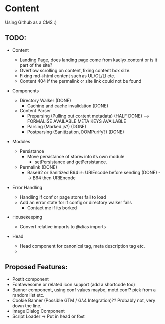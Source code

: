 # Content

Using Github as a CMS :)

## TODO:
* Content
    * Landing Page, does landing page come from kaelyx.content or is it part of the site?
    * Overflow scrolling on content, fixing content box size.
    * Fixing md->html content such as UL/OL/LI etc.
    * Content 404 if the permalink or site link could not be found
* Components
    * Directory Walker (DONE)
        * Caching and cache invalidation (DONE)
    * Content Parser
        *  Preparsing (Pulling out content metadata) (HALF DONE) --> FORMALISE AVAILABLE META KEYS AVAILABLE
        *  Parsing (Marked.js?) (DONE)
        *  Postparsing (Sanitization, DOMPurify?) (DONE)
* Modules
    * Persistance
        *  Move persistance of stores into its own module
            * setPersistance and getPersistance.
    * Permalink (DONE)
        * Base62 or Sanitized B64 ie: URIEncode before sending (DONE) --> B64 then URIEncode

* Error Handling
    * Handling if conf or page stores fail to load
    * Add an error state for if config or directory walker fails
        * Contact me if its borked

* Housekeeping
    * Convert relative imports to @alias imports

* Head
    * Head component for canonical tag, meta description tag etc.
    *
## Proposed Features:
* Postit component
* Fontawesome or related icon support (add a shortcode too)
* Banner component, using conf values maybe, motd.conf? pick from a random list etc.
* Cookie Banner (Possible GTM / GA4 Integration)?? Probably not, very down the line.
* Image Dialog Component
* Script Loader -> Put in head or foot
